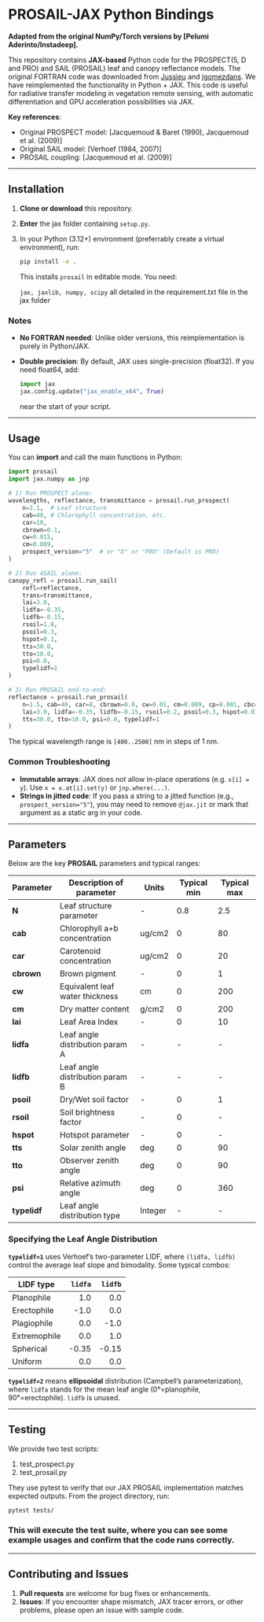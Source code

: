# PROSAIL-JAX Python Bindings

**Adapted from the original NumPy/Torch versions by [Pelumi Aderinto/Instadeep].**

This repository contains **JAX-based** Python code for the PROSPECT(5, D and PRO) and SAIL (PROSAIL) leaf and canopy reflectance models. The original FORTRAN code was downloaded from [Jussieu](http://teledetection.ipgp.jussieu.fr/prosail/) and [jgomezdans](https://github.com/jgomezdans/prosail/tree/2.0.0alpha). We have reimplemented the functionality in Python + JAX. This code is useful for radiative transfer modeling in vegetation remote sensing, with automatic differentiation and GPU acceleration possibilities via JAX.

**Key references**:
- Original PROSPECT model: [Jacquemoud & Baret (1990), Jacquemoud et al. (2009)]
- Original SAIL model: [Verhoef (1984, 2007)]
- PROSAIL coupling: [Jacquemoud et al. (2009)]

---

## Installation

1. **Clone or download** this repository.
2. **Enter** the jax folder containing `setup.py`.
3. In your Python (3.12+) environment (preferrably create a virtual environment), run:
   ~~~bash
   pip install -e .
   ~~~
   This installs `prosail` in editable mode. You need:

   `jax, jaxlib, numpy, scipy` all detailed in the requirement.txt file in the jax folder

### Notes

- **No FORTRAN needed**: Unlike older versions, this reimplementation is purely in Python/JAX.
- **Double precision**: By default, JAX uses single-precision (float32). If you need float64, add:

  ~~~python
  import jax
  jax.config.update("jax_enable_x64", True)
  ~~~
  near the start of your script.

---

## Usage

You can **import** and call the main functions in Python:

~~~python
import prosail
import jax.numpy as jnp

# 1) Run PROSPECT alone:
wavelengths, reflectance, transmittance = prosail.run_prospect(
    n=2.1,  # Leaf structure
    cab=40, # Chlorophyll concentration, etc.
    car=10,
    cbrown=0.1,
    cw=0.015,
    cm=0.009,
    prospect_version="5"  # or "D" or "PRO" (Default is PRO)
)

# 2) Run 4SAIL alone:
canopy_refl = prosail.run_sail(
    refl=reflectance,
    trans=transmittance,
    lai=3.0,
    lidfa=-0.35,
    lidfb=-0.15,
    rsoil=1.0,
    psoil=0.3,
    hspot=0.1,
    tts=30.0,
    tto=10.0,
    psi=0.0,
    typelidf=1
)

# 3) Run PROSAIL end-to-end:
reflectance = prosail.run_prosail(
    n=1.5, cab=40, car=8, cbrown=0.0, cw=0.01, cm=0.009, cp=0.001, cbc=0.01,
    lai=3.0, lidfa=-0.35, lidfb=-0.15, rsoil=0.2, psoil=0.3, hspot=0.01,
    tts=30.0, tto=10.0, psi=0.0, typelidf=1
)
~~~

The typical wavelength range is `[400..2500]` nm in steps of 1 nm.

### Common Troubleshooting

- **Immutable arrays**: JAX does not allow in-place operations (e.g. `x[i] = y`). Use `x = x.at[i].set(y)` or `jnp.where(...)`.
- **Strings in jitted code**: If you pass a string to a jitted function (e.g., `prospect_version="5"`), you may need to remove `@jax.jit` or mark that argument as a static arg in your code.

---

## Parameters

Below are the key **PROSAIL** parameters and typical ranges:

| Parameter | Description of parameter         | Units   | Typical min | Typical max |
|-----------|----------------------------------|---------|------------|-------------|
| **N**     | Leaf structure parameter         | -       | 0.8        | 2.5         |
| **cab**   | Chlorophyll a+b concentration    | ug/cm2  | 0          | 80          |
| **car**   | Carotenoid concentration         | ug/cm2  | 0          | 20          |
| **cbrown**| Brown pigment                    | -       | 0          | 1           |
| **cw**    | Equivalent leaf water thickness  | cm      | 0          | 200         |
| **cm**    | Dry matter content               | g/cm2   | 0          | 200         |
| **lai**   | Leaf Area Index                  | -       | 0          | 10          |
| **lidfa** | Leaf angle distribution param A  | -       | -          | -           |
| **lidfb** | Leaf angle distribution param B  | -       | -          | -           |
| **psoil** | Dry/Wet soil factor              | -       | 0          | 1           |
| **rsoil** | Soil brightness factor           | -       | 0          | -           |
| **hspot** | Hotspot parameter                | -       | 0          | -           |
| **tts**   | Solar zenith angle               | deg     | 0          | 90          |
| **tto**   | Observer zenith angle            | deg     | 0          | 90          |
| **psi**   | Relative azimuth angle           | deg     | 0          | 360         |
| **typelidf** | Leaf angle distribution type  | Integer | -          | -           |

### Specifying the Leaf Angle Distribution

**`typelidf=1`** uses Verhoef’s two-parameter LIDF, where `(lidfa, lidfb)` control the average leaf slope and bimodality. Some typical combos:

| LIDF type     | `lidfa`  | `lidfb` |
|---------------|---------:|--------:|
| Planophile    |  1.0     | 0.0     |
| Erectophile   | -1.0     | 0.0     |
| Plagiophile   |  0.0     | -1.0    |
| Extremophile  |  0.0     |  1.0    |
| Spherical     | -0.35    | -0.15   |
| Uniform       |  0.0     |  0.0    |

**`typelidf=2`** means **ellipsoidal** distribution (Campbell’s parameterization), where `lidfa` stands for the mean leaf angle (0°=planophile, 90°=erectophile). `lidfb` is unused.

---

## Testing
We provide two test scripts:

1. test_prospect.py
2. test_prosail.py
   
They use pytest to verify that our JAX PROSAIL implementation matches expected outputs. From the project directory, run:

~~~bash
pytest tests/
~~~

### This will execute the test suite, where you can see some example usages and confirm that the code runs correctly.
---

## Contributing and Issues

1. **Pull requests** are welcome for bug fixes or enhancements.
2. **Issues**: If you encounter shape mismatch, JAX tracer errors, or other problems, please open an issue with sample code.

